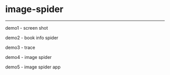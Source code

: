 # image-spider

***

demo1 - screen shot

demo2 - book info spider

demo3 - trace

demo4 - image spider

demo5 - image spider app
